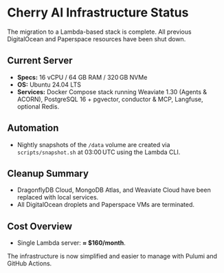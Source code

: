 # Cherry AI Infrastructure Status

The migration to a Lambda-based stack is complete. All previous DigitalOcean and Paperspace resources have been shut down.

## Current Server
- **Specs:** 16 vCPU / 64 GB RAM / 320 GB NVMe
- **OS:** Ubuntu 24.04 LTS
- **Services:** Docker Compose stack running Weaviate 1.30 (Agents & ACORN), PostgreSQL 16 + pgvector, conductor & MCP, Langfuse, optional Redis.

## Automation
- Nightly snapshots of the `/data` volume are created via `scripts/snapshot.sh` at 03:00 UTC using the Lambda CLI.

## Cleanup Summary
- DragonflyDB Cloud, MongoDB Atlas, and Weaviate Cloud have been replaced with local services.
- All DigitalOcean droplets and Paperspace VMs are terminated.

## Cost Overview
- Single Lambda server: **≈ $160/month**.

The infrastructure is now simplified and easier to manage with Pulumi and GitHub Actions.
